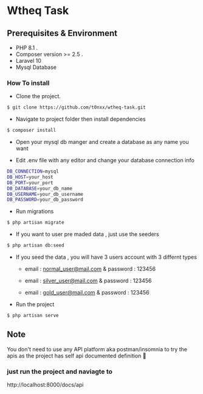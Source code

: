 # Wtheq Task


## Prerequisites & Environment

- PHP 8.1 .
- Composer version  >= 2.5 .
- Laravel 10
- Mysql Database

### How To install


- Clone the project.

```bash
$ git clone https://github.com/t0nxx/wtheq-task.git
```

- Navigate to project folder then install dependencies

```bash
$ composer install
```

- Open your mysql db manger and create a database as any name you want 

- Edit .env file with any editor and change your database connection info 

```bash
DB_CONNECTION=mysql
DB_HOST=your_host
DB_PORT=your_port
DB_DATABASE=your_db_name
DB_USERNAME=your_db_username
DB_PASSWORD=your_db_password
```

- Run migrations
```bash
$ php artisan migrate
```
- If you want to user pre maded data , just use the seeders

```bash
$ php artisan db:seed
```
- If you seed the data , you will have 3 users account with 3 differnt types
  - email : normal_user@mail.com   &  password : 123456
 
  - email : silver_user@mail.com   &  password : 123456

  - email : gold_user@mail.com   &  password : 123456

- Run the project 

```bash
$ php artisan serve
```
## Note ##
You don't need to use any API platform aka postman/insomnia to try the apis
as the project has self api documented definition 🤖
### just run the project and naviagte to 
http://localhost:8000/docs/api

